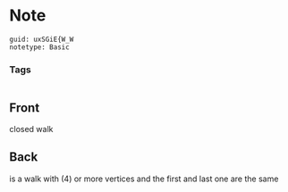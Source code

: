# Note
```
guid: uxSGiE{W_W
notetype: Basic
```

### Tags
```
```

## Front
closed walk

## Back
is a walk with \(4\) or more vertices and the first and last one are the same
